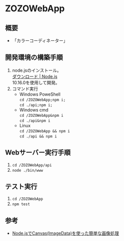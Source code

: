 # ZOZOWebApp

## 概要
- 「カラーコーディネーター」




## 開発環境の構築手順
1. node.jsのインストール。  
    [ダウンロード | Node.js](https://nodejs.org/ja/download/)  
    10.16.0を使用して開発。
1. コマンド実行
    - Windows PoweShell  
      `cd /ZOZOWebApp;npm i;`  
      `cd ./api;npm i;`
    - Windows cmd  
      `cd /ZOZOWebApp&npm i`  
      `cd ./api&npm i`
    - Linux  
      `cd /ZOZOWebApp && npm i`  
      `cd ./api && npm i`

## Webサーバー実行手順
1. `cd /ZOZOWebApp/api`
1. `node ./bin/www`

## テスト実行
1. `cd /ZOZOWebApp`
1. `npm test`

## 参考
- [Node.jsでCanvas(ImageData)を使った簡単な画像処理](https://qiita.com/redshoga/items/d5afef65081b7fdf60cc)